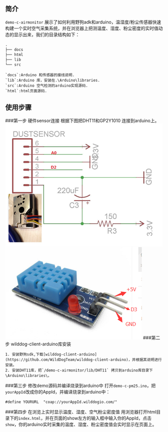 ## 简介
`demo-c-airmonitor` 展示了如何利用野狗adk和arduino，温湿度/粉尘传感器快速构建一个实时空气采集系统，并在浏览器上把测温度、湿度、粉尘密度的实时值动态的显示出来，我们的目录结构如下：


	.
	├── docs
	├── html
	├── lib
	└── src

	`docs`:Arduino 和传感器的接线说明.
	`lib`:Arduino 库，安装在.\Arduino\libraries.
	`src`:Arduino 空气检测的arduino实现源码.
	`html`:html页面源码.

## 使用步骤
	
###第一步 硬件sensor连接
根据下图把DHT11和GP2Y1010 连接到arduino上。
![GP2Y1010 接线示意图](./docs/GP2Y1010AU0F_pinconnect.jpg)
![DHT11管脚接口示意图](./docs/dht11-pinconnect.png)
###第二步 wilddog-client-arduino库安装
	

	1. 安装野狗sdk,下载[wilddog-client-arduino](https://github.com/WildDogTeam/wilddog-client-arduino)，并根据其说明进行安装。
	2. 安装DHT11库，把`/demo-c-airmonitor/lib/DHT11` 拷贝到arduino库目录下\Arduino\libraries\。

###第三步 修改demo源码并编译烧录到arduino中
打开`demo-c-pm25.ino`，把`yourAppId`改成你的AppId，并编译烧录到arduino中：

	#define YOURURL  "coap://yourAppId.wilddogio.com/"

###第四步 在浏览上实时显示温度、湿度、空气粉尘密度值
用浏览器打开html目录下的`index.html`，并在页面的show左方的输入框中输入你的AppId，点击`show`，你的arduino实时采集的温度、湿度、粉尘密度值会实时显示在页面上。
